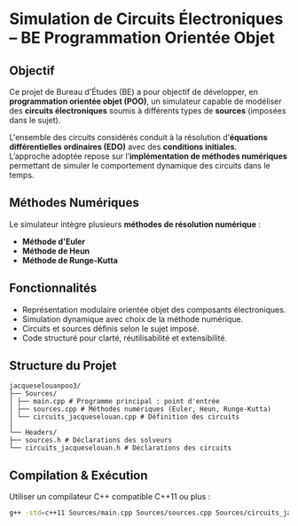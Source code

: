 # Simulation de Circuits Électroniques – BE Programmation Orientée Objet

## Objectif

Ce projet de Bureau d'Études (BE) a pour objectif de développer, en **programmation orientée objet (POO)**, un simulateur capable de modéliser des **circuits électroniques** soumis à différents types de **sources** (imposées dans le sujet).

L'ensemble des circuits considérés conduit à la résolution d’**équations différentielles ordinaires (EDO)** avec des **conditions initiales**.  
L’approche adoptée repose sur l’**implémentation de méthodes numériques** permettant de simuler le comportement dynamique des circuits dans le temps.

##  Méthodes Numériques

Le simulateur intègre plusieurs **méthodes de résolution numérique** :

-  **Méthode d'Euler**
-  **Méthode de Heun**
-  **Méthode de Runge-Kutta**

## Fonctionnalités

- Représentation modulaire orientée objet des composants électroniques.
- Simulation dynamique avec choix de la méthode numérique.
- Circuits et sources définis selon le sujet imposé.
- Code structuré pour clarté, réutilisabilité et extensibilité.

##  Structure du Projet

```
jacqueselouanpoo3/
├── Sources/
│ ├── main.cpp # Programme principal : point d'entrée
│ ├── sources.cpp # Méthodes numériques (Euler, Heun, Runge-Kutta)
│ └── circuits_jacqueselouan.cpp # Définition des circuits
│
└── Headers/
├── sources.h # Déclarations des solveurs
└── circuits_jacqueselouan.h # Déclarations des circuits

```

##  Compilation & Exécution

Utiliser un compilateur C++ compatible C++11 ou plus :

```bash
g++ -std=c++11 Sources/main.cpp Sources/sources.cpp Sources/circuits_jacqueselouan.cpp -o simulateur./simulateur
